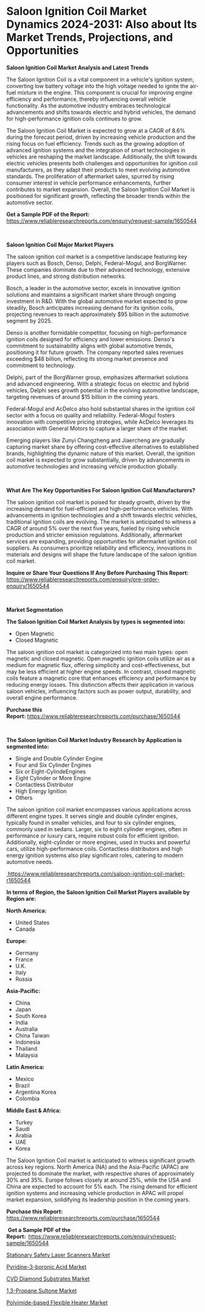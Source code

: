 <p><h1>Saloon Ignition Coil Market Dynamics 2024-2031: Also about Its Market Trends, Projections, and Opportunities</h1></p><p><strong>Saloon Ignition Coil Market Analysis and Latest Trends</strong></p>
<p><p>The Saloon Ignition Coil is a vital component in a vehicle's ignition system, converting low battery voltage into the high voltage needed to ignite the air-fuel mixture in the engine. This component is crucial for improving engine efficiency and performance, thereby influencing overall vehicle functionality. As the automotive industry embraces technological advancements and shifts towards electric and hybrid vehicles, the demand for high-performance ignition coils continues to grow.</p><p>The Saloon Ignition Coil Market is expected to grow at a CAGR of 8.6% during the forecast period, driven by increasing vehicle production and the rising focus on fuel efficiency. Trends such as the growing adoption of advanced ignition systems and the integration of smart technologies in vehicles are reshaping the market landscape. Additionally, the shift towards electric vehicles presents both challenges and opportunities for ignition coil manufacturers, as they adapt their products to meet evolving automotive standards. The proliferation of aftermarket sales, spurred by rising consumer interest in vehicle performance enhancements, further contributes to market expansion. Overall, the Saloon Ignition Coil Market is positioned for significant growth, reflecting the broader trends within the automotive sector.</p></p>
<p><strong>Get a Sample PDF of the Report:&nbsp;</strong> <a href="https://www.reliableresearchreports.com/enquiry/request-sample/1650544?utm_campaign=24&utm_medium=2&utm_source=Github&utm_content=ia&utm_term=29102024&utm_id=saloon-ignition-coil">https://www.reliableresearchreports.com/enquiry/request-sample/1650544</a></p>
<p>&nbsp;</p>
<p><strong>Saloon Ignition Coil Major Market Players</strong></p>
<p><p>The saloon ignition coil market is a competitive landscape featuring key players such as Bosch, Denso, Delphi, Federal-Mogul, and BorgWarner. These companies dominate due to their advanced technology, extensive product lines, and strong distribution networks. </p><p>Bosch, a leader in the automotive sector, excels in innovative ignition solutions and maintains a significant market share through ongoing investment in R&D. With the global automotive market expected to grow steadily, Bosch anticipates increasing demand for its ignition coils, projecting revenues to reach approximately $95 billion in the automotive segment by 2025.</p><p>Denso is another formidable competitor, focusing on high-performance ignition coils designed for efficiency and lower emissions. Denso's commitment to sustainability aligns with global automotive trends, positioning it for future growth. The company reported sales revenues exceeding $48 billion, reflecting its strong market presence and commitment to technology.</p><p>Delphi, part of the BorgWarner group, emphasizes aftermarket solutions and advanced engineering. With a strategic focus on electric and hybrid vehicles, Delphi sees growth potential in the evolving automotive landscape, targeting revenues of around $15 billion in the coming years.</p><p>Federal-Mogul and AcDelco also hold substantial shares in the ignition coil sector with a focus on quality and reliability. Federal-Mogul fosters innovation with competitive pricing strategies, while AcDelco leverages its association with General Motors to capture a larger share of the market.</p><p>Emerging players like Zunyi Changzheng and Jiaercheng are gradually capturing market share by offering cost-effective alternatives to established brands, highlighting the dynamic nature of this market. Overall, the ignition coil market is expected to grow substantially, driven by advancements in automotive technologies and increasing vehicle production globally.</p></p>
<p>&nbsp;</p>
<p><strong>What Are The Key Opportunities For Saloon Ignition Coil Manufacturers?</strong></p>
<p><p>The saloon ignition coil market is poised for steady growth, driven by the increasing demand for fuel-efficient and high-performance vehicles. With advancements in ignition technologies and a shift towards electric vehicles, traditional ignition coils are evolving. The market is anticipated to witness a CAGR of around 5% over the next five years, fueled by rising vehicle production and stricter emission regulations. Additionally, aftermarket services are expanding, providing opportunities for aftermarket ignition coil suppliers. As consumers prioritize reliability and efficiency, innovations in materials and designs will shape the future landscape of the saloon ignition coil market.</p></p>
<p><strong>Inquire or Share Your Questions If Any Before Purchasing This Report:</strong> <a href="https://www.reliableresearchreports.com/enquiry/pre-order-enquiry/1650544?utm_campaign=24&utm_medium=2&utm_source=Github&utm_content=ia&utm_term=29102024&utm_id=saloon-ignition-coil">https://www.reliableresearchreports.com/enquiry/pre-order-enquiry/1650544</a></p>
<p>&nbsp;</p>
<p><strong>Market Segmentation</strong></p>
<p><strong>The Saloon Ignition Coil Market Analysis by types is segmented into:</strong></p>
<p><ul><li>Open Magnetic</li><li>Closed Magnetic</li></ul></p>
<p><p>The saloon ignition coil market is categorized into two main types: open magnetic and closed magnetic. Open magnetic ignition coils utilize air as a medium for magnetic flux, offering simplicity and cost-effectiveness, but may be less efficient at higher engine speeds. In contrast, closed magnetic coils feature a magnetic core that enhances efficiency and performance by reducing energy losses. This distinction affects their application in various saloon vehicles, influencing factors such as power output, durability, and overall engine performance.</p></p>
<p><strong>Purchase this Report:&nbsp;</strong><a href="https://www.reliableresearchreports.com/purchase/1650544?utm_campaign=24&utm_medium=2&utm_source=Github&utm_content=ia&utm_term=29102024&utm_id=saloon-ignition-coil">https://www.reliableresearchreports.com/purchase/1650544</a></p>
<p>&nbsp;</p>
<p><strong>The Saloon Ignition Coil Market Industry Research by Application is segmented into:</strong></p>
<p><ul><li>Single and Double Cylinder Engine</li><li>Four and Six Cylinder Engines</li><li>Six or Eight-CylindeEngines</li><li>Eight Cylinder or More Engine</li><li>Contactless Distributor</li><li>High Energy Ignition</li><li>Others</li></ul></p>
<p><p>The saloon ignition coil market encompasses various applications across different engine types. It serves single and double cylinder engines, typically found in smaller vehicles, and four to six cylinder engines, commonly used in sedans. Larger, six to eight cylinder engines, often in performance or luxury cars, require robust coils for efficient ignition. Additionally, eight-cylinder or more engines, used in trucks and powerful cars, utilize high-performance coils. Contactless distributors and high energy ignition systems also play significant roles, catering to modern automotive needs.</p></p>
<p><a href="https://www.reliableresearchreports.com/saloon-ignition-coil-market-r1650544?utm_campaign=24&utm_medium=2&utm_source=Github&utm_content=ia&utm_term=29102024&utm_id=saloon-ignition-coil">&nbsp;https://www.reliableresearchreports.com/saloon-ignition-coil-market-r1650544</a></p>
<p><strong>In terms of Region, the Saloon Ignition Coil Market Players available by Region are:</strong></p>
<p>
    <p> <strong> North America: </strong>
        <ul>
            <li>United States</li>
            <li>Canada</li>
        </ul>
        </p> 
    <p> <strong> Europe: </strong>
        <ul>
            <li>Germany</li>
            <li>France</li>
            <li>U.K.</li>
            <li>Italy</li>
            <li>Russia</li>
        </ul>
        </p> 
    <p> <strong> Asia-Pacific: </strong>
        <ul>
            <li>China</li>
            <li>Japan</li>
            <li>South Korea</li>
            <li>India</li>
            <li>Australia</li>
            <li>China Taiwan</li>
            <li>Indonesia</li>
            <li>Thailand</li>
            <li>Malaysia</li>
        </ul>
        </p> 
    <p> <strong> Latin America: </strong>
        <ul>
            <li>Mexico</li>
            <li>Brazil</li>
            <li>Argentina Korea</li>
            <li>Colombia</li>
        </ul>
        </p> 
    <p> <strong> Middle East & Africa: </strong>
        <ul>
            <li>Turkey</li>
            <li>Saudi</li>
            <li>Arabia</li>
            <li>UAE</li>
            <li>Korea</li>
        </ul>
    </p>
    </p>
<p><p>The Saloon Ignition Coil market is anticipated to witness significant growth across key regions. North America (NA) and the Asia-Pacific (APAC) are projected to dominate the market, with respective shares of approximately 30% and 35%. Europe follows closely at around 25%, while the USA and China are expected to account for 5% each. The rising demand for efficient ignition systems and increasing vehicle production in APAC will propel market expansion, solidifying its leadership position in the coming years.</p></p>
<p><strong>Purchase this Report: </strong><a href="https://www.reliableresearchreports.com/purchase/1650544?utm_campaign=24&utm_medium=2&utm_source=Github&utm_content=ia&utm_term=29102024&utm_id=saloon-ignition-coil">https://www.reliableresearchreports.com/purchase/1650544</a></p>
<p>&nbsp;<strong>Get a Sample PDF of the Report:&nbsp;&nbsp;</strong><a href="https://www.reliableresearchreports.com/enquiry/request-sample/1650544?utm_campaign=24&utm_medium=2&utm_source=Github&utm_content=ia&utm_term=29102024&utm_id=saloon-ignition-coil">https://www.reliableresearchreports.com/enquiry/request-sample/1650544</a></p>
<p><strong></strong></p>
<p><p><a href="https://issuu.com/reportprime-2/docs/stationary-safety-laser-scanners-ma_a956cd0c6eee45?utm_campaign=24&utm_medium=2&utm_source=Github&utm_content=ia&utm_term=29102024&utm_id=saloon-ignition-coil">Stationary Safety Laser Scanners Market</a></p><p><a href="https://github.com/inouyeaowaugh3/Market-Research-Report-List-1/blob/main/pyridine-3-boronic-acid-market.md?utm_campaign=24&utm_medium=2&utm_source=Github&utm_content=ia&utm_term=29102024&utm_id=saloon-ignition-coil">Pyridine-3-boronic Acid Market</a></p><p><a href="https://www.linkedin.com/pulse/cvd-diamond-substrates-market-share-analysis-growth-trends-espjc?utm_campaign=24&utm_medium=2&utm_source=Github&utm_content=ia&utm_term=29102024&utm_id=saloon-ignition-coil">CVD Diamond Substrates Market</a></p><p><a href="https://github.com/poppeotabedvo5/Market-Research-Report-List-1/blob/main/13-propane-sultone-market.md?utm_campaign=24&utm_medium=2&utm_source=Github&utm_content=ia&utm_term=29102024&utm_id=saloon-ignition-coil">1,3-Propane Sultone Market</a></p><p><a href="https://issuu.com/reportprime-2/docs/polyimide-based-flexible-heater-mar_9ed4934d635186?utm_campaign=24&utm_medium=2&utm_source=Github&utm_content=ia&utm_term=29102024&utm_id=saloon-ignition-coil">Polyimide-based Flexible Heater Market</a></p></p>